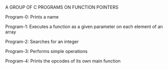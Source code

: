 A GROUP OF C PROGRAMS ON FUNCTION POINTERS

Program-0: Prints a name

Program-1: Executes a function as a given parameter on each element of an array

Program-2: Searches for an integer

Program-3: Performs simple operations

Program-4: Prints the opcodes of its own main function
